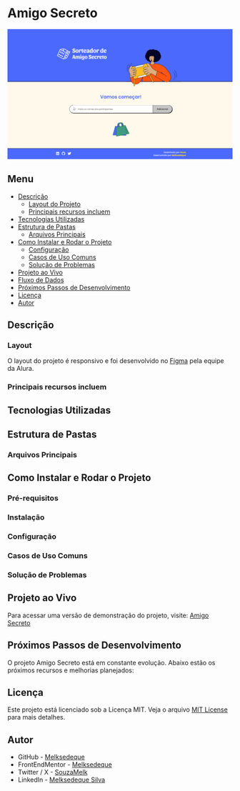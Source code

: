 # Amigo Secreto

![Tela Principal](/screenshot/tela-principal.png)

## Menu

- [Descrição](#descrição)
  - [Layout do Projeto](#layout)
  - [Principais recursos incluem](#principais-recursos-incluem)
- [Tecnologias Utilizadas](#tecnologias-utilizadas)
- [Estrutura de Pastas](#estrutura-de-pastas)
  - [Arquivos Principais](#arquivos-principais)
- [Como Instalar e Rodar o Projeto](#como-instalar-e-rodar-o-projeto)
  - [Configuração](#configuração)
  - [Casos de Uso Comuns](#casos-de-uso-comuns)
  - [Solução de Problemas](#solução-de-problemas)
- [Projeto ao Vivo](#projeto-ao-vivo)
- [Fluxo de Dados](#fluxo-de-dados)
- [Próximos Passos de Desenvolvimento](#próximos-passos-de-desenvolvimento)
- [Licença](#licença)
- [Autor](#autor)

## Descrição

### Layout

O layout do projeto é responsivo e foi desenvolvido no [Figma](https://www.figma.com/design/c3RarCwq533GF1rrTRQEES/Sorteador-de-amigo-secreto?node-id=35-134&p=f&t=Zqpu29yONV0B2HLp-0) pela equipe da Alura.

### Principais recursos incluem


## Tecnologias Utilizadas


## Estrutura de Pastas


### Arquivos Principais


## Como Instalar e Rodar o Projeto

### Pré-requisitos


### Instalação


### Configuração


### Casos de Uso Comuns


### Solução de Problemas


## Projeto ao Vivo

Para acessar uma versão de demonstração do projeto, visite: [Amigo Secreto]()

## Próximos Passos de Desenvolvimento

O projeto Amigo Secreto está em constante evolução. Abaixo estão os próximos recursos e melhorias planejados:

## Licença

Este projeto está licenciado sob a Licença MIT. Veja o arquivo [MIT License](https://github.com/Melksedeque/amigo-secreto?tab=MIT-1-ov-file) para mais detalhes.

## Autor

- GitHub - [Melksedeque](https://github.com/Melksedeque/)
- FrontEndMentor - [Melksedeque](https://www.frontendmentor.io/profile/Melksedeque)
- Twitter / X - [SouzaMelk](https://x.com/SouzaMelk)
- LinkedIn - [Melksedeque Silva](https://www.linkedin.com/in/melksedeque-silva/)